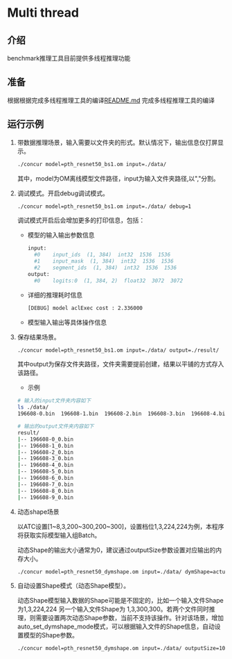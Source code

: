 # Multi thread


## 介绍
benchmark推理工具目前提供多线程推理功能

## 准备
根据根据完成多线程推理工具的编译[README.md](https://gitee.com/ascend/ait/blob/master/ait/components/benchmark/backend/concur/README.md)
完成多线程推理工具的编译

## 运行示例
1. 带数据推理场景，输入需要以文件夹的形式。默认情况下，输出信息仅打屏显示。

    ```bash
    ./concur model=pth_resnet50_bs1.om input=./data/
    ```
    其中，model为OM离线模型文件路径，input为输入文件夹路径,以","分割。

2. 调试模式。开启debug调试模式。

    ```bash
    ./concur model=pth_resnet50_bs1.om input=./data/ debug=1
    ```

    调试模式开启后会增加更多的打印信息，包括：
   - 模型的输入输出参数信息

     ```bash
     input:
       #0    input_ids  (1, 384)  int32  1536  1536
       #1    input_mask  (1, 384)  int32  1536  1536
       #2    segment_ids  (1, 384)  int32  1536  1536
     output:
       #0    logits:0  (1, 384, 2)  float32  3072  3072
     ```

   - 详细的推理耗时信息

     ```bash
     [DEBUG] model aclExec cost : 2.336000
     ```
   - 模型输入输出等具体操作信息

3. 保存结果场景。

    ```bash
    ./concur model=pth_resnet50_bs1.om input=./data/ output=./result/
    ```

    其中output为保存文件夹路径，文件夹需要提前创建，结果以平铺的方式存入该路径。

   - 示例

    ```bash
    # 输入的input文件夹内容如下
    ls ./data/
    196608-0.bin  196608-1.bin  196608-2.bin  196608-3.bin  196608-4.bin  196608-5.bin  196608-6.bin  196608-7.bin  196608-8.bin  196608-9.bin
    ```

    ```bash
    # 输出的output文件夹内容如下
    result/
    |-- 196608-0_0.bin
    |-- 196608-1_0.bin
    |-- 196608-2_0.bin
    |-- 196608-3_0.bin
    |-- 196608-4_0.bin
    |-- 196608-5_0.bin
    |-- 196608-6_0.bin
    |-- 196608-7_0.bin
    |-- 196608-8_0.bin
    |-- 196608-9_0.bin
    ```

4. 动态shape场景

    以ATC设置[1\~8,3,200\~300,200\~300]，设置档位1,3,224,224为例，本程序将获取实际模型输入组Batch。

    动态Shape的输出大小通常为0，建议通过outputSize参数设置对应输出的内存大小。

    ```bash
    ./concur model=pth_resnet50_dymshape.om input=./data/ dymShape=actual_input_1:1,3,224,224 outputSize=10000
    ```

5. 自动设置Shape模式（动态Shape模型）。

    动态Shape模型输入数据的Shape可能是不固定的，比如一个输入文件Shape为1,3,224,224 另一个输入文件Shape为 1,3,300,300。若两个文件同时推理，则需要设置两次动态Shape参数，当前不支持该操作。针对该场景，增加auto_set_dymshape_mode模式，可以根据输入文件的Shape信息，自动设置模型的Shape参数。

    ```bash
    ./concur model=pth_resnet50_dymshape.om input=./data/ outputSize=100000 auto_set_dymshape_mode=1
    ```